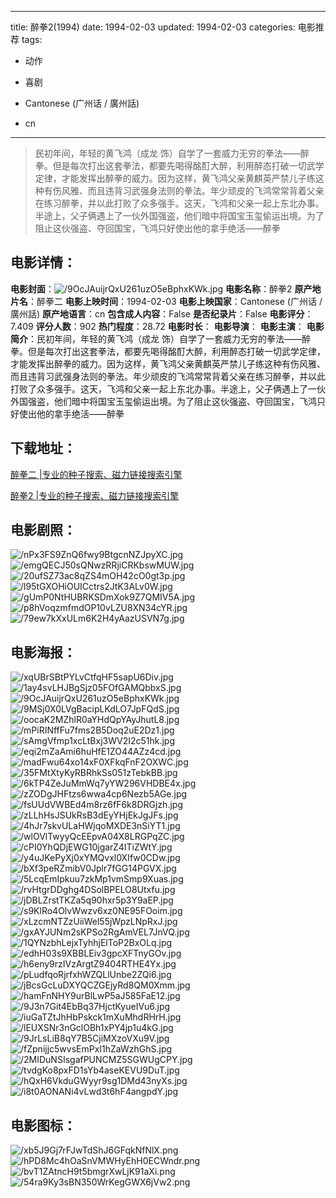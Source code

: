 
---
title: 醉拳2(1994)
date: 1994-02-03
updated: 1994-02-03
categories: 电影推荐
tags:
- 动作
- 喜剧

- Cantonese (广州话 / 廣州話)
- cn
---


> 民初年间，年轻的黄飞鸿（成龙 饰）自学了一套威力无穷的拳法——醉拳。但是每次打出这套拳法，都要先喝得酩酊大醉，利用醉态打破一切武学定律，才能发挥出醉拳的威力。因为这样，黄飞鸿父亲黄麒英严禁儿子练这种有伤风雅、而且违背习武强身法则的拳法。年少顽皮的飞鸿常常背着父亲在练习醉拳，并以此打败了众多强手。这天，飞鸿和父亲一起上东北办事。半途上，父子俩遇上了一伙外国强盗，他们暗中将国宝玉玺偷运出境。为了阻止这伙强盗、夺回国宝，飞鸿只好使出他的拿手绝活——醉拳

## **电影详情**：

**电影封面**：<img src="https://image.tmdb.org/t/p/w200/9OcJAuijrQxU261uzO5eBphxKWk.jpg" alt="/9OcJAuijrQxU261uzO5eBphxKWk.jpg" title="/9OcJAuijrQxU261uzO5eBphxKWk.jpg">
**电影名称**：醉拳2
**原产地片名**：醉拳二
**电影上映时间**：1994-02-03
**电影上映国家**：Cantonese (广州话 / 廣州話)
**原产地语言**：cn
**包含成人内容**：False
**是否纪录片**：False
**电影评分**：7.409
**评分人数**：902
**热门程度**：28.72
**电影时长**：
**电影导演**：
**电影主演**：
**电影简介**：民初年间，年轻的黄飞鸿（成龙 饰）自学了一套威力无穷的拳法——醉拳。但是每次打出这套拳法，都要先喝得酩酊大醉，利用醉态打破一切武学定律，才能发挥出醉拳的威力。因为这样，黄飞鸿父亲黄麒英严禁儿子练这种有伤风雅、而且违背习武强身法则的拳法。年少顽皮的飞鸿常常背着父亲在练习醉拳，并以此打败了众多强手。这天，飞鸿和父亲一起上东北办事。半途上，父子俩遇上了一伙外国强盗，他们暗中将国宝玉玺偷运出境。为了阻止这伙强盗、夺回国宝，飞鸿只好使出他的拿手绝活——醉拳

## **下载地址**：
[醉拳二 |专业的种子搜索、磁力链接搜索引擎](https://movie.amd794.com:2083/?search=%E9%86%89%E6%8B%B3%E4%BA%8C&ordering=&mode=match_phrase&page_size=10&page=1)

[醉拳2 |专业的种子搜索、磁力链接搜索引擎](https://movie.amd794.com:2083/?search=%E9%86%89%E6%8B%B32&ordering=&mode=match_phrase&page_size=10&page=1)
 

## **电影剧照**：
<img src="https://image.tmdb.org/t/p/original/nPx3FS9ZnQ6fwy9BtgcnNZJpyXC.jpg" alt="/nPx3FS9ZnQ6fwy9BtgcnNZJpyXC.jpg" title="/nPx3FS9ZnQ6fwy9BtgcnNZJpyXC.jpg"><img src="https://image.tmdb.org/t/p/original/emgQECJ50sQNwzRRjiCRKbswMUW.jpg" alt="/emgQECJ50sQNwzRRjiCRKbswMUW.jpg" title="/emgQECJ50sQNwzRRjiCRKbswMUW.jpg"><img src="https://image.tmdb.org/t/p/original/20ufSZ73ac8qZS4mOH42cO0gt3p.jpg" alt="/20ufSZ73ac8qZS4mOH42cO0gt3p.jpg" title="/20ufSZ73ac8qZS4mOH42cO0gt3p.jpg"><img src="https://image.tmdb.org/t/p/original/l95tGXOHiOUICctrs2JtK3ALv0W.jpg" alt="/l95tGXOHiOUICctrs2JtK3ALv0W.jpg" title="/l95tGXOHiOUICctrs2JtK3ALv0W.jpg"><img src="https://image.tmdb.org/t/p/original/gUmP0NtHUBRKSDmXok9Z7QMIV5A.jpg" alt="/gUmP0NtHUBRKSDmXok9Z7QMIV5A.jpg" title="/gUmP0NtHUBRKSDmXok9Z7QMIV5A.jpg"><img src="https://image.tmdb.org/t/p/original/p8hVoqzmfmdOP10vLZU8XN34cYR.jpg" alt="/p8hVoqzmfmdOP10vLZU8XN34cYR.jpg" title="/p8hVoqzmfmdOP10vLZU8XN34cYR.jpg"><img src="https://image.tmdb.org/t/p/original/79ew7kXxULm6K2H4yAazUSVN7g.jpg" alt="/79ew7kXxULm6K2H4yAazUSVN7g.jpg" title="/79ew7kXxULm6K2H4yAazUSVN7g.jpg">

## **电影海报**：
<img src="https://image.tmdb.org/t/p/original/xqUBrSBtPYLvCtfqHF5sapU6Div.jpg" alt="/xqUBrSBtPYLvCtfqHF5sapU6Div.jpg" title="/xqUBrSBtPYLvCtfqHF5sapU6Div.jpg"><img src="https://image.tmdb.org/t/p/original/1ay4svLHJBgSjz05FOfGAMQbbxS.jpg" alt="/1ay4svLHJBgSjz05FOfGAMQbbxS.jpg" title="/1ay4svLHJBgSjz05FOfGAMQbbxS.jpg"><img src="https://image.tmdb.org/t/p/original/9OcJAuijrQxU261uzO5eBphxKWk.jpg" alt="/9OcJAuijrQxU261uzO5eBphxKWk.jpg" title="/9OcJAuijrQxU261uzO5eBphxKWk.jpg"><img src="https://image.tmdb.org/t/p/original/9MSj0X0LVgBacipLKdLO7JpFQdS.jpg" alt="/9MSj0X0LVgBacipLKdLO7JpFQdS.jpg" title="/9MSj0X0LVgBacipLKdLO7JpFQdS.jpg"><img src="https://image.tmdb.org/t/p/original/oocaK2MZhlR0aYHdQpYAyJhutL8.jpg" alt="/oocaK2MZhlR0aYHdQpYAyJhutL8.jpg" title="/oocaK2MZhlR0aYHdQpYAyJhutL8.jpg"><img src="https://image.tmdb.org/t/p/original/mPiRINffFu7fms2B5Doq2uE2Dz1.jpg" alt="/mPiRINffFu7fms2B5Doq2uE2Dz1.jpg" title="/mPiRINffFu7fms2B5Doq2uE2Dz1.jpg"><img src="https://image.tmdb.org/t/p/original/sAmgVfmp1xcLtBxj3WV2I2c51hk.jpg" alt="/sAmgVfmp1xcLtBxj3WV2I2c51hk.jpg" title="/sAmgVfmp1xcLtBxj3WV2I2c51hk.jpg"><img src="https://image.tmdb.org/t/p/original/eqi2mZaAmi6huHfE1ZO44AZz4cd.jpg" alt="/eqi2mZaAmi6huHfE1ZO44AZz4cd.jpg" title="/eqi2mZaAmi6huHfE1ZO44AZz4cd.jpg"><img src="https://image.tmdb.org/t/p/original/madFwu64xo14xF0XFkqFnF2OXWC.jpg" alt="/madFwu64xo14xF0XFkqFnF2OXWC.jpg" title="/madFwu64xo14xF0XFkqFnF2OXWC.jpg"><img src="https://image.tmdb.org/t/p/original/35FMtXtyKyRBRhkSs051zTebkBB.jpg" alt="/35FMtXtyKyRBRhkSs051zTebkBB.jpg" title="/35FMtXtyKyRBRhkSs051zTebkBB.jpg"><img src="https://image.tmdb.org/t/p/original/6kTP4ZeJuMmWq7yYW296VHDBE4x.jpg" alt="/6kTP4ZeJuMmWq7yYW296VHDBE4x.jpg" title="/6kTP4ZeJuMmWq7yYW296VHDBE4x.jpg"><img src="https://image.tmdb.org/t/p/original/zZODgJHFtzs6wwa4cp6Nezb5AGe.jpg" alt="/zZODgJHFtzs6wwa4cp6Nezb5AGe.jpg" title="/zZODgJHFtzs6wwa4cp6Nezb5AGe.jpg"><img src="https://image.tmdb.org/t/p/original/fsUUdVWBEd4m8rz6fF6k8DRGjzh.jpg" alt="/fsUUdVWBEd4m8rz6fF6k8DRGjzh.jpg" title="/fsUUdVWBEd4m8rz6fF6k8DRGjzh.jpg"><img src="https://image.tmdb.org/t/p/original/zLLhHsJSUkRsB3dEyYHjEkJgJFs.jpg" alt="/zLLhHsJSUkRsB3dEyYHjEkJgJFs.jpg" title="/zLLhHsJSUkRsB3dEyYHjEkJgJFs.jpg"><img src="https://image.tmdb.org/t/p/original/4hJr7skvULaHWjqoMXDE3nSiYT1.jpg" alt="/4hJr7skvULaHWjqoMXDE3nSiYT1.jpg" title="/4hJr7skvULaHWjqoMXDE3nSiYT1.jpg"><img src="https://image.tmdb.org/t/p/original/wlOVlTwyyQcEEpvA04X8LRGPqZC.jpg" alt="/wlOVlTwyyQcEEpvA04X8LRGPqZC.jpg" title="/wlOVlTwyyQcEEpvA04X8LRGPqZC.jpg"><img src="https://image.tmdb.org/t/p/original/cPI0YhQDjEWG10jgarZ4ITiZWtY.jpg" alt="/cPI0YhQDjEWG10jgarZ4ITiZWtY.jpg" title="/cPI0YhQDjEWG10jgarZ4ITiZWtY.jpg"><img src="https://image.tmdb.org/t/p/original/y4uJKePyXj0xYMQvxl0XIfw0CDw.jpg" alt="/y4uJKePyXj0xYMQvxl0XIfw0CDw.jpg" title="/y4uJKePyXj0xYMQvxl0XIfw0CDw.jpg"><img src="https://image.tmdb.org/t/p/original/bXf3peRZmibV0Jplr7fGG14PGVX.jpg" alt="/bXf3peRZmibV0Jplr7fGG14PGVX.jpg" title="/bXf3peRZmibV0Jplr7fGG14PGVX.jpg"><img src="https://image.tmdb.org/t/p/original/5LcqEmIpkuu7zkMp1vmSmp9Xuas.jpg" alt="/5LcqEmIpkuu7zkMp1vmSmp9Xuas.jpg" title="/5LcqEmIpkuu7zkMp1vmSmp9Xuas.jpg"><img src="https://image.tmdb.org/t/p/original/rvHtgrDDghg4DSolBPELO8Utxfu.jpg" alt="/rvHtgrDDghg4DSolBPELO8Utxfu.jpg" title="/rvHtgrDDghg4DSolBPELO8Utxfu.jpg"><img src="https://image.tmdb.org/t/p/original/jDBLZrstTKZa5q90hxr5p3Y9aEP.jpg" alt="/jDBLZrstTKZa5q90hxr5p3Y9aEP.jpg" title="/jDBLZrstTKZa5q90hxr5p3Y9aEP.jpg"><img src="https://image.tmdb.org/t/p/original/s9KlRo4OlvWwzv6xz0NE95FOoim.jpg" alt="/s9KlRo4OlvWwzv6xz0NE95FOoim.jpg" title="/s9KlRo4OlvWwzv6xz0NE95FOoim.jpg"><img src="https://image.tmdb.org/t/p/original/xLzcmNTZzUiiWel55jWpzLNpRxJ.jpg" alt="/xLzcmNTZzUiiWel55jWpzLNpRxJ.jpg" title="/xLzcmNTZzUiiWel55jWpzLNpRxJ.jpg"><img src="https://image.tmdb.org/t/p/original/gxAYJUNm2sKPSo2RgAmVEL7JnVQ.jpg" alt="/gxAYJUNm2sKPSo2RgAmVEL7JnVQ.jpg" title="/gxAYJUNm2sKPSo2RgAmVEL7JnVQ.jpg"><img src="https://image.tmdb.org/t/p/original/1QYNzbhLejxTyhhjElToP2BxOLq.jpg" alt="/1QYNzbhLejxTyhhjElToP2BxOLq.jpg" title="/1QYNzbhLejxTyhhjElToP2BxOLq.jpg"><img src="https://image.tmdb.org/t/p/original/edhH03s9XBBLEiv3gpcXFTnyGOv.jpg" alt="/edhH03s9XBBLEiv3gpcXFTnyGOv.jpg" title="/edhH03s9XBBLEiv3gpcXFTnyGOv.jpg"><img src="https://image.tmdb.org/t/p/original/h6eny9rzIVzArgtZ9404RTHE4Yx.jpg" alt="/h6eny9rzIVzArgtZ9404RTHE4Yx.jpg" title="/h6eny9rzIVzArgtZ9404RTHE4Yx.jpg"><img src="https://image.tmdb.org/t/p/original/pLudfqoRjrfxhWZQLlUnbe2ZQi6.jpg" alt="/pLudfqoRjrfxhWZQLlUnbe2ZQi6.jpg" title="/pLudfqoRjrfxhWZQLlUnbe2ZQi6.jpg"><img src="https://image.tmdb.org/t/p/original/jBcsGcLuDXYQCZGEjyRd8QM0Xmm.jpg" alt="/jBcsGcLuDXYQCZGEjyRd8QM0Xmm.jpg" title="/jBcsGcLuDXYQCZGEjyRd8QM0Xmm.jpg"><img src="https://image.tmdb.org/t/p/original/hamFnNHY9urBlLwP5aJ585FaE12.jpg" alt="/hamFnNHY9urBlLwP5aJ585FaE12.jpg" title="/hamFnNHY9urBlLwP5aJ585FaE12.jpg"><img src="https://image.tmdb.org/t/p/original/9J3n7Git4EbBq37HjctKyueIVu6.jpg" alt="/9J3n7Git4EbBq37HjctKyueIVu6.jpg" title="/9J3n7Git4EbBq37HjctKyueIVu6.jpg"><img src="https://image.tmdb.org/t/p/original/iuGaTZtJhHbPskck1mXuMhdRHrH.jpg" alt="/iuGaTZtJhHbPskck1mXuMhdRHrH.jpg" title="/iuGaTZtJhHbPskck1mXuMhdRHrH.jpg"><img src="https://image.tmdb.org/t/p/original/lEUXSNr3nGclOBh1xPY4jp1u4kG.jpg" alt="/lEUXSNr3nGclOBh1xPY4jp1u4kG.jpg" title="/lEUXSNr3nGclOBh1xPY4jp1u4kG.jpg"><img src="https://image.tmdb.org/t/p/original/9JrLsLiB8qY7B5CjiMXzoVXu9V.jpg" alt="/9JrLsLiB8qY7B5CjiMXzoVXu9V.jpg" title="/9JrLsLiB8qY7B5CjiMXzoVXu9V.jpg"><img src="https://image.tmdb.org/t/p/original/fZpnijjc5wvsEmPxI1hZaWzhGhS.jpg" alt="/fZpnijjc5wvsEmPxI1hZaWzhGhS.jpg" title="/fZpnijjc5wvsEmPxI1hZaWzhGhS.jpg"><img src="https://image.tmdb.org/t/p/original/2MIDuNSIsgafPUNCMZ5SGWUgCPY.jpg" alt="/2MIDuNSIsgafPUNCMZ5SGWUgCPY.jpg" title="/2MIDuNSIsgafPUNCMZ5SGWUgCPY.jpg"><img src="https://image.tmdb.org/t/p/original/tvdgKo8pxFD1sYb4aseKEVU9DuT.jpg" alt="/tvdgKo8pxFD1sYb4aseKEVU9DuT.jpg" title="/tvdgKo8pxFD1sYb4aseKEVU9DuT.jpg"><img src="https://image.tmdb.org/t/p/original/hQxH6VkduGWyyr9sg1DMd43nyXs.jpg" alt="/hQxH6VkduGWyyr9sg1DMd43nyXs.jpg" title="/hQxH6VkduGWyyr9sg1DMd43nyXs.jpg"><img src="https://image.tmdb.org/t/p/original/i8t0AONANi4vLwd3t6hF4angpdY.jpg" alt="/i8t0AONANi4vLwd3t6hF4angpdY.jpg" title="/i8t0AONANi4vLwd3t6hF4angpdY.jpg">

## **电影图标**：
<img src="https://image.tmdb.org/t/p/original/xb5J9Gj7rFJwTdShJ6GFqkNfNlX.png" alt="/xb5J9Gj7rFJwTdShJ6GFqkNfNlX.png" title="/xb5J9Gj7rFJwTdShJ6GFqkNfNlX.png"><img src="https://image.tmdb.org/t/p/original/hPD8Mc4hOaSnVMWHyEhH0ECWndr.png" alt="/hPD8Mc4hOaSnVMWHyEhH0ECWndr.png" title="/hPD8Mc4hOaSnVMWHyEhH0ECWndr.png"><img src="https://image.tmdb.org/t/p/original/bvT1ZAtncH9t5bmgrXwLjK91aXi.png" alt="/bvT1ZAtncH9t5bmgrXwLjK91aXi.png" title="/bvT1ZAtncH9t5bmgrXwLjK91aXi.png"><img src="https://image.tmdb.org/t/p/original/54ra9Ky3sBN350WrKegGWX6jVw2.png" alt="/54ra9Ky3sBN350WrKegGWX6jVw2.png" title="/54ra9Ky3sBN350WrKegGWX6jVw2.png">
